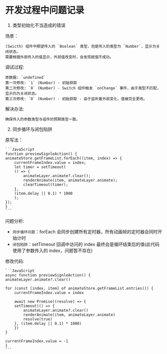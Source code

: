# 开发过程中问题记录

1. 类型初始化不当造成的错误

场景：

    (Swicth) 组件中期望传入的 `Boolean` 类型，但是传入的类型为 `Number`，显示为关闭状态。
    需要根据外部传入的值显示，外部值改变时，会发现赋值不成功。

调试过程:

    原数据: `undefined`
    第一次修改: `1` (Number) - 初始获取
    第二次修改: `0` (Number) - Switch 组件触发 `onChange` 事件，由于类型不匹配，显示仍为关闭状态。
    第三次修改: `0` (Number) - 初始获取 - 由于监听着外部变化，值被完全更改。

解决办法:

    确保传入的参数类型与组件的预期类型一致。

2. 同步循环与闭包陷阱

原写法：

    ```JavaScript
    function previewSignleAction() {
    animateStore.getFrameList.forEach((item, index) => {
        currentFrameIndex.value = index;
        let timer = setTimeout(
        () => {
            animateLayer.animate?.clear();
            renderAnimate(item, animateLayer.animate);
            clearTimeout(timer);
        },
        (item.delay || 0.1) * 1000
        );
    });
    }
    ```

问题分析:

- `同步循环问题`：forEach 会同步创建所有定时器，所有动画帧的定时器会同时开始计时
- `闭包陷阱`：setTimeout 回调中访问的 index 最终会是循环结束后的值(此代码使用了参数传入的 index，问题暂不存在)

修改代码:

    ```JavaScript
    async function previewSignleAction() {
    animateLayer.animate?.clear()

    for (const [index, item] of animateStore.getFrameList.entries()) {
        currentFrameIndex.value = index

        await new Promise((resolve) => {
        setTimeout(() => {
            animateLayer.animate?.clear()
            renderAnimate(item, animateLayer.animate)
            resolve(true)
        }, (item.delay || 0.1) * 1000)
        })
    }

    currentFrameIndex.value = -1
    }
    ```
